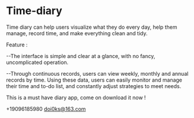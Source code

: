 # Time-diary
Time diary can help users visualize what they do every day, help them manage, record time, and make everything clean and tidy.

Feature :

--The interface is simple and clear at a glance, with no fancy, uncomplicated operation.

--Through continuous records, users can view weekly, monthly and annual records by time. Using these data, users can easily monitor and manage their time and to-do list, and constantly adjust strategies to meet needs.

This is a must have diary app, come on download it now !

+19096185980 doi0ks@163.com
